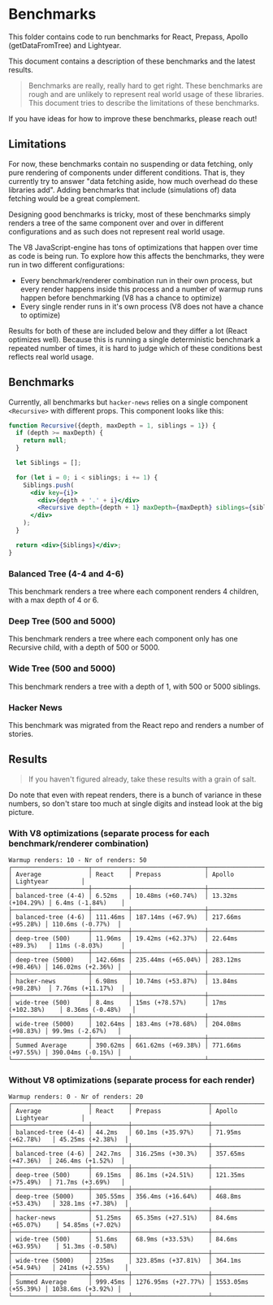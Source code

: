 # Benchmarks

This folder contains code to run benchmarks for React, Prepass, Apollo (getDataFromTree) and Lightyear.

This document contains a description of these benchmarks and the latest results.

> Benchmarks are really, really hard to get right. These benchmarks are rough and are unlikely to represent real world usage of these libraries. This document tries to describe the limitations of these benchmarks.

If you have ideas for how to improve these benchmarks, please reach out!

## Limitations

For now, these benchmarks contain no suspending or data fetching, only pure rendering of components under different conditions. That is, they currently try to answer "data fetching aside, how much overhead do these libraries add". Adding benchmarks that include (simulations of) data fetching would be a great complement.

Designing good benchmarks is tricky, most of these benchmarks simply renders a tree of the same component over and over in different configurations and as such does not represent real world usage.

The V8 JavaScript-engine has tons of optimizations that happen over time as code is being run. To explore how this affects the benchmarks, they were run in two different configurations:

* Every benchmark/renderer combination run in their own process, but every render happens inside this process and a number of warmup runs happen before benchmarking (V8 has a chance to optimize)
* Every single render runs in it's own process (V8 does not have a chance to optimize)

Results for both of these are included below and they differ a lot (React optimizes well). Because this is running a single deterministic benchmark a repeated number of times, it is hard to judge which of these conditions best reflects real world usage.

## Benchmarks

Currently, all benchmarks but `hacker-news` relies on a single component `<Recursive>` with different props. This component looks like this:

```jsx
function Recursive({depth, maxDepth = 1, siblings = 1}) {
  if (depth >= maxDepth) {
    return null;
  }

  let Siblings = [];

  for (let i = 0; i < siblings; i += 1) {
    Siblings.push(
      <div key={i}>
        <div>{depth + '.' + i}</div>
        <Recursive depth={depth + 1} maxDepth={maxDepth} siblings={siblings} />
      </div>
    );
  }

  return <div>{Siblings}</div>;
}
```

### Balanced Tree (4-4 and 4-6)

This benchmark renders a tree where each component renders 4 children, with a max depth of 4 or 6.

### Deep Tree (500 and 5000)

This benchmark renders a tree where each component only has one Recursive child, with a depth of 500 or 5000.

### Wide Tree (500 and 5000)

This benchmark renders a tree with a depth of 1, with 500 or 5000 siblings.

### Hacker News

This benchmark was migrated from the React repo and renders a number of stories.

## Results

> If you haven't figured already, take these results with a grain of salt.

Do note that even with repeat renders, there is a bunch of variance in these numbers, so don't stare too much at single digits and instead look at the big picture.

### With V8 optimizations (separate process for each benchmark/renderer combination)

```
Warmup renders: 10 - Nr of renders: 50
┌─────────────────────┬──────────┬────────────────────┬────────────────────┬───────────────────┐
│ Average             │ React    │ Prepass            │ Apollo             │ Lightyear         │
├─────────────────────┼──────────┼────────────────────┼────────────────────┼───────────────────┤
│ balanced-tree (4-4) │ 6.52ms   │ 10.48ms (+60.74%)  │ 13.32ms (+104.29%) │ 6.4ms (-1.84%)    │
├─────────────────────┼──────────┼────────────────────┼────────────────────┼───────────────────┤
│ balanced-tree (4-6) │ 111.46ms │ 187.14ms (+67.9%)  │ 217.66ms (+95.28%) │ 110.6ms (-0.77%)  │
├─────────────────────┼──────────┼────────────────────┼────────────────────┼───────────────────┤
│ deep-tree (500)     │ 11.96ms  │ 19.42ms (+62.37%)  │ 22.64ms (+89.3%)   │ 11ms (-8.03%)     │
├─────────────────────┼──────────┼────────────────────┼────────────────────┼───────────────────┤
│ deep-tree (5000)    │ 142.66ms │ 235.44ms (+65.04%) │ 283.12ms (+98.46%) │ 146.02ms (+2.36%) │
├─────────────────────┼──────────┼────────────────────┼────────────────────┼───────────────────┤
│ hacker-news         │ 6.98ms   │ 10.74ms (+53.87%)  │ 13.84ms (+98.28%)  │ 7.76ms (+11.17%)  │
├─────────────────────┼──────────┼────────────────────┼────────────────────┼───────────────────┤
│ wide-tree (500)     │ 8.4ms    │ 15ms (+78.57%)     │ 17ms (+102.38%)    │ 8.36ms (-0.48%)   │
├─────────────────────┼──────────┼────────────────────┼────────────────────┼───────────────────┤
│ wide-tree (5000)    │ 102.64ms │ 183.4ms (+78.68%)  │ 204.08ms (+98.83%) │ 99.9ms (-2.67%)   │
├─────────────────────┼──────────┼────────────────────┼────────────────────┼───────────────────┤
│ Summed Average      │ 390.62ms │ 661.62ms (+69.38%) │ 771.66ms (+97.55%) │ 390.04ms (-0.15%) │
└─────────────────────┴──────────┴────────────────────┴────────────────────┴───────────────────┘
```

### Without V8 optimizations (separate process for each render)

```
Warmup renders: 0 - Nr of renders: 20
┌─────────────────────┬──────────┬─────────────────────┬─────────────────────┬───────────────────┐
│ Average             │ React    │ Prepass             │ Apollo              │ Lightyear         │
├─────────────────────┼──────────┼─────────────────────┼─────────────────────┼───────────────────┤
│ balanced-tree (4-4) │ 44.2ms   │ 60.1ms (+35.97%)    │ 71.95ms (+62.78%)   │ 45.25ms (+2.38%)  │
├─────────────────────┼──────────┼─────────────────────┼─────────────────────┼───────────────────┤
│ balanced-tree (4-6) │ 242.7ms  │ 316.25ms (+30.3%)   │ 357.65ms (+47.36%)  │ 246.4ms (+1.52%)  │
├─────────────────────┼──────────┼─────────────────────┼─────────────────────┼───────────────────┤
│ deep-tree (500)     │ 69.15ms  │ 86.1ms (+24.51%)    │ 121.35ms (+75.49%)  │ 71.7ms (+3.69%)   │
├─────────────────────┼──────────┼─────────────────────┼─────────────────────┼───────────────────┤
│ deep-tree (5000)    │ 305.55ms │ 356.4ms (+16.64%)   │ 468.8ms (+53.43%)   │ 328.1ms (+7.38%)  │
├─────────────────────┼──────────┼─────────────────────┼─────────────────────┼───────────────────┤
│ hacker-news         │ 51.25ms  │ 65.35ms (+27.51%)   │ 84.6ms (+65.07%)    │ 54.85ms (+7.02%)  │
├─────────────────────┼──────────┼─────────────────────┼─────────────────────┼───────────────────┤
│ wide-tree (500)     │ 51.6ms   │ 68.9ms (+33.53%)    │ 84.6ms (+63.95%)    │ 51.3ms (-0.58%)   │
├─────────────────────┼──────────┼─────────────────────┼─────────────────────┼───────────────────┤
│ wide-tree (5000)    │ 235ms    │ 323.85ms (+37.81%)  │ 364.1ms (+54.94%)   │ 241ms (+2.55%)    │
├─────────────────────┼──────────┼─────────────────────┼─────────────────────┼───────────────────┤
│ Summed Average      │ 999.45ms │ 1276.95ms (+27.77%) │ 1553.05ms (+55.39%) │ 1038.6ms (+3.92%) │
└─────────────────────┴──────────┴─────────────────────┴─────────────────────┴───────────────────┘
```
